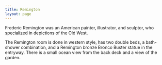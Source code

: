 ```yaml
---
title: Remington
layout: page
---
```


Frederic Remington was an American painter, illustrator, and sculptor, who specialized in depictions of the Old West.

The Remington room is done in western style, has two double beds, a bath-shower combination, and a Remington bronze Bronco Buster statue in the entryway. There is a small ocean view from the back deck and a view of the garden.
